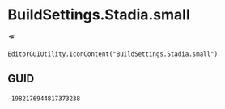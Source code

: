 # BuildSettings.Stadia.small
![](/img/BuildSettings.Stadia.small.png)

``` CSharp
EditorGUIUtility.IconContent("BuildSettings.Stadia.small")
```
## GUID
```
-1982176944817373238
```
